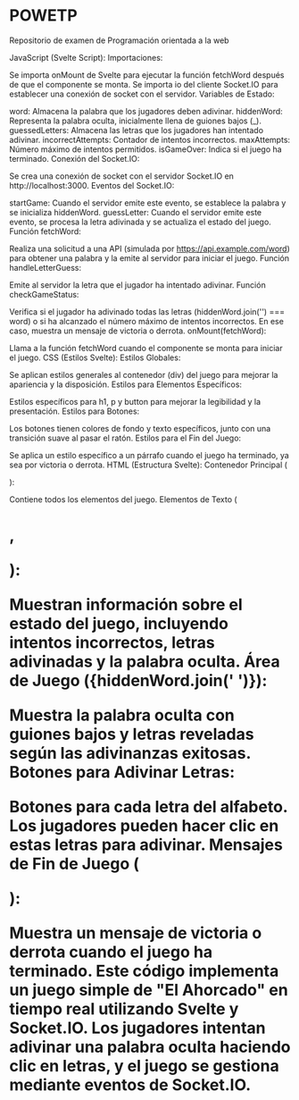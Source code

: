 # POWETP
Repositorio de examen de Programación orientada a la web


JavaScript (Svelte Script):
Importaciones:

Se importa onMount de Svelte para ejecutar la función fetchWord después de que el componente se monta.
Se importa io del cliente Socket.IO para establecer una conexión de socket con el servidor.
Variables de Estado:

word: Almacena la palabra que los jugadores deben adivinar.
hiddenWord: Representa la palabra oculta, inicialmente llena de guiones bajos (_).
guessedLetters: Almacena las letras que los jugadores han intentado adivinar.
incorrectAttempts: Contador de intentos incorrectos.
maxAttempts: Número máximo de intentos permitidos.
isGameOver: Indica si el juego ha terminado.
Conexión del Socket.IO:

Se crea una conexión de socket con el servidor Socket.IO en http://localhost:3000.
Eventos del Socket.IO:

startGame: Cuando el servidor emite este evento, se establece la palabra y se inicializa hiddenWord.
guessLetter: Cuando el servidor emite este evento, se procesa la letra adivinada y se actualiza el estado del juego.
Función fetchWord:

Realiza una solicitud a una API (simulada por https://api.example.com/word) para obtener una palabra y la emite al servidor para iniciar el juego.
Función handleLetterGuess:

Emite al servidor la letra que el jugador ha intentado adivinar.
Función checkGameStatus:

Verifica si el jugador ha adivinado todas las letras (hiddenWord.join('') === word) o si ha alcanzado el número máximo de intentos incorrectos. En ese caso, muestra un mensaje de victoria o derrota.
onMount(fetchWord):

Llama a la función fetchWord cuando el componente se monta para iniciar el juego.
CSS (Estilos Svelte):
Estilos Globales:

Se aplican estilos generales al contenedor (div) del juego para mejorar la apariencia y la disposición.
Estilos para Elementos Específicos:

Estilos específicos para h1, p y button para mejorar la legibilidad y la presentación.
Estilos para Botones:

Los botones tienen colores de fondo y texto específicos, junto con una transición suave al pasar el ratón.
Estilos para el Fin del Juego:

Se aplica un estilo específico a un párrafo cuando el juego ha terminado, ya sea por victoria o derrota.
HTML (Estructura Svelte):
Contenedor Principal (<div>):

Contiene todos los elementos del juego.
Elementos de Texto (<h1>, <p>):

Muestran información sobre el estado del juego, incluyendo intentos incorrectos, letras adivinadas y la palabra oculta.
Área de Juego ({hiddenWord.join(' ')}):

Muestra la palabra oculta con guiones bajos y letras reveladas según las adivinanzas exitosas.
Botones para Adivinar Letras:

Botones para cada letra del alfabeto. Los jugadores pueden hacer clic en estas letras para adivinar.
Mensajes de Fin de Juego (<p class="game-over">):

Muestra un mensaje de victoria o derrota cuando el juego ha terminado.
Este código implementa un juego simple de "El Ahorcado" en tiempo real utilizando Svelte y Socket.IO. Los jugadores intentan adivinar una palabra oculta haciendo clic en letras, y el juego se gestiona mediante eventos de Socket.IO.
